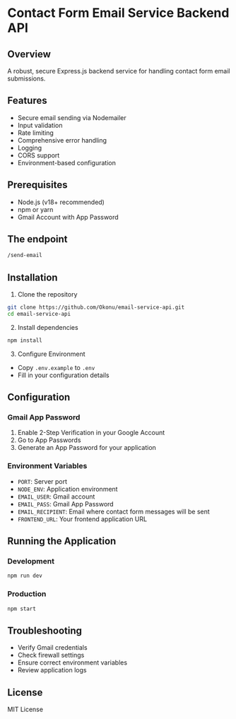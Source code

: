 # Contact Form Email Service Backend API

## Overview
A robust, secure Express.js backend service for handling contact form email submissions.

## Features
- Secure email sending via Nodemailer
- Input validation
- Rate limiting
- Comprehensive error handling
- Logging
- CORS support
- Environment-based configuration

## Prerequisites
- Node.js (v18+ recommended)
- npm or yarn
- Gmail Account with App Password

## The endpoint
```bash
/send-email
```
## Installation

1. Clone the repository
```bash
git clone https://github.com/Okonu/email-service-api.git
cd email-service-api
```

2. Install dependencies
```bash
npm install
```

3. Configure Environment
- Copy `.env.example` to `.env`
- Fill in your configuration details

## Configuration

### Gmail App Password
1. Enable 2-Step Verification in your Google Account
2. Go to App Passwords
3. Generate an App Password for your application

### Environment Variables
- `PORT`: Server port
- `NODE_ENV`: Application environment
- `EMAIL_USER`: Gmail account
- `EMAIL_PASS`: Gmail App Password
- `EMAIL_RECIPIENT`: Email where contact form messages will be sent
- `FRONTEND_URL`: Your frontend application URL

## Running the Application

### Development
```bash
npm run dev
```

### Production
```bash
npm start
```

## Troubleshooting
- Verify Gmail credentials
- Check firewall settings
- Ensure correct environment variables
- Review application logs

## License
MIT License
